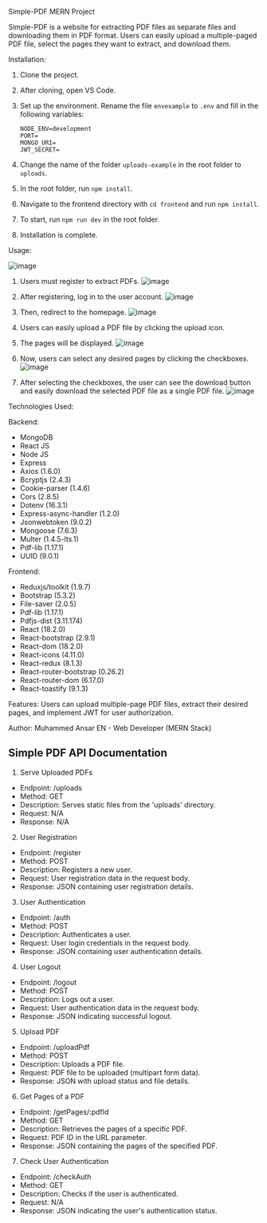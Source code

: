 Simple-PDF MERN Project

Simple-PDF is a website for extracting PDF files as separate files and downloading them in PDF format. Users can easily upload a multiple-paged PDF file, select the pages they want to extract, and download them.

Installation:

1. Clone the project.
2. After cloning, open VS Code.
3. Set up the environment. Rename the file `envexample` to `.env` and fill in the following variables:

    ```
    NODE_ENV=development
    PORT=
    MONGO_URI=
    JWT_SECRET=
    ```
4. Change the name of the folder `uploads-example` in the root folder to `uploads`.
5. In the root folder, run `npm install`.
6. Navigate to the frontend directory with `cd frontend` and run `npm install`.
7. To start, run `npm run dev` in the root folder.
8. Installation is complete.


Usage:

![image](https://github.com/ansarworkingspace/SIMPLE-PDF-PROJECT/assets/136152544/ecfce976-2c50-4a07-aa94-547c7640add7)

1. Users must register to extract PDFs.
![image](https://github.com/ansarworkingspace/SIMPLE-PDF-PROJECT/assets/136152544/a65978c8-82a8-4351-a34d-d73182a1ea72)

2. After registering, log in to the user account.
![image](https://github.com/ansarworkingspace/SIMPLE-PDF-PROJECT/assets/136152544/6daa1ae3-d7c6-41d2-b954-9253b1af1317)

3. Then, redirect to the homepage.
![image](https://github.com/ansarworkingspace/SIMPLE-PDF-PROJECT/assets/136152544/0bce3c1b-c198-43bc-bafc-bb67d3d8dc23)

4. Users can easily upload a PDF file by clicking the upload icon.

5. The pages will be displayed.
![image](https://github.com/ansarworkingspace/SIMPLE-PDF-PROJECT/assets/136152544/c2984e91-f67a-407f-a669-db3af9eadcce)

6. Now, users can select any desired pages by clicking the checkboxes.
![image](https://github.com/ansarworkingspace/SIMPLE-PDF-PROJECT/assets/136152544/b58c42e0-3ef4-4062-a2ae-816f61ddcc2c)

7. After selecting the checkboxes, the user can see the download button and easily download the selected PDF file as a single PDF file.
![image](https://github.com/ansarworkingspace/SIMPLE-PDF-PROJECT/assets/136152544/312228a5-6876-435b-931c-7ac9b5aa8273)


Technologies Used:

Backend:
- MongoDB
- React JS
- Node JS
- Express
- Axios (1.6.0)
- Bcryptjs (2.4.3)
- Cookie-parser (1.4.6)
- Cors (2.8.5)
- Dotenv (16.3.1)
- Express-async-handler (1.2.0)
- Jsonwebtoken (9.0.2)
- Mongoose (7.6.3)
- Multer (1.4.5-lts.1)
- Pdf-lib (1.17.1)
- UUID (9.0.1)

Frontend:
- Reduxjs/toolkit (1.9.7)
- Bootstrap (5.3.2)
- File-saver (2.0.5)
- Pdf-lib (1.17.1)
- Pdfjs-dist (3.11.174)
- React (18.2.0)
- React-bootstrap (2.9.1)
- React-dom (18.2.0)
- React-icons (4.11.0)
- React-redux (8.1.3)
- React-router-bootstrap (0.26.2)
- React-router-dom (6.17.0)
- React-toastify (9.1.3)

Features:
Users can upload multiple-page PDF files, extract their desired pages, and implement JWT for user authorization.


Author:
Muhammed Ansar EN - Web Developer (MERN Stack)


## Simple PDF API Documentation

1. Serve Uploaded PDFs
- Endpoint: /uploads
- Method: GET
- Description: Serves static files from the 'uploads' directory.
- Request: N/A
- Response: N/A

2. User Registration
- Endpoint: /register
- Method: POST
- Description: Registers a new user.
- Request: User registration data in the request body.
- Response: JSON containing user registration details.

3. User Authentication
- Endpoint: /auth
- Method: POST
- Description: Authenticates a user.
- Request: User login credentials in the request body.
- Response: JSON containing user authentication details.

4. User Logout
- Endpoint: /logout
- Method: POST
- Description: Logs out a user.
- Request: User authentication data in the request body.
- Response: JSON indicating successful logout.

5. Upload PDF
- Endpoint: /uploadPdf
- Method: POST
- Description: Uploads a PDF file.
- Request: PDF file to be uploaded (multipart form data).
- Response: JSON with upload status and file details.

6. Get Pages of a PDF
- Endpoint: /getPages/:pdfId
- Method: GET
- Description: Retrieves the pages of a specific PDF.
- Request: PDF ID in the URL parameter.
- Response: JSON containing the pages of the specified PDF.

7. Check User Authentication
- Endpoint: /checkAuth
- Method: GET
- Description: Checks if the user is authenticated.
- Request: N/A
- Response: JSON indicating the user's authentication status.
